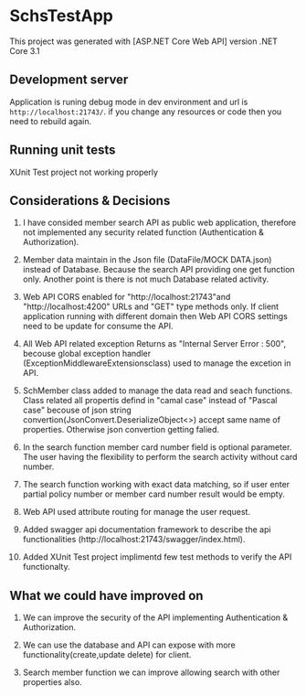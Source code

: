 # SchsTestApp

This project was generated with [ASP.NET Core Web API] version .NET Core 3.1

## Development server

Application is runing debug mode in dev environment and url is `http://localhost:21743/`. if you change any resources or code then you need to rebuild again.

## Running unit tests

XUnit Test project not working properly

## Considerations & Decisions

01) I have consided member search API as public web application, therefore not implemented any security related function (Authentication & Authorization).

02) Member data maintain in the Json file (DataFile/MOCK DATA.json) instead of Database. Because the search API providing one get function only. Another point is there is not much Database related activity.

03) Web API CORS enabled for "http://localhost:21743"and "http://localhost:4200" URLs and "GET" type methods only. If client application running with different domain then Web API CORS settings need to be update for consume the API. 

04) All Web API related exception Returns as "Internal Server Error : 500", becouse global exception handler (ExceptionMiddlewareExtensionsclass) used to manage the excetion in API.

05) SchMember class added to manage the data read and seach functions. Class related all propertis defind in "camal case" instead of "Pascal case" becouse of json string convertion(JsonConvert.DeserializeObject<>) accept same name of properties. Otherwise json convertion getting falied.

06) In the search function member card number field is optional parameter. The user having the flexibility to perform the search activity without card number.

07) The search function working with exact data matching, so if user enter partial policy number or member card number result would be empty.

08) Web API used attribute routing for manage the user request.

9) Added swagger api documentation framework to describe the api functionalities (http://localhost:21743/swagger/index.html).

10) Added XUnit Test project implimentd few test methods to verify the API functionalty. 

## What we could have improved on

01) We can improve the security of the API implementing Authentication & Authorization.

02) We can use the database and API can expose  with more functionality(create,update delete) for client.

03) Search member function we can improve allowing search with other properties also.